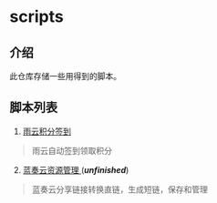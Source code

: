 # scripts 



## 介绍

此仓库存储一些用得到的脚本。

## 脚本列表

1. [雨云积分签到](https://github.com/tianluanchen/scripts/blob/main/1/)

> 雨云自动签到领取积分

2. [蓝奏云资源管理 ](https://github.com/tianluanchen/scripts/tree/main/2)(***unfinished***)

> 蓝奏云分享链接转换直链，生成短链，保存和管理
